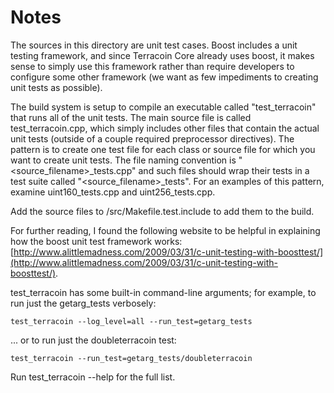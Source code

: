 # Notes
The sources in this directory are unit test cases.  Boost includes a
unit testing framework, and since Terracoin Core already uses boost, it makes
sense to simply use this framework rather than require developers to
configure some other framework (we want as few impediments to creating
unit tests as possible).

The build system is setup to compile an executable called "test_terracoin"
that runs all of the unit tests.  The main source file is called
test_terracoin.cpp, which simply includes other files that contain the
actual unit tests (outside of a couple required preprocessor
directives).  The pattern is to create one test file for each class or
source file for which you want to create unit tests.  The file naming
convention is "<source_filename>_tests.cpp" and such files should wrap
their tests in a test suite called "<source_filename>_tests".  For an
examples of this pattern, examine uint160_tests.cpp and
uint256_tests.cpp.

Add the source files to /src/Makefile.test.include to add them to the build.

For further reading, I found the following website to be helpful in
explaining how the boost unit test framework works:
[http://www.alittlemadness.com/2009/03/31/c-unit-testing-with-boosttest/](http://www.alittlemadness.com/2009/03/31/c-unit-testing-with-boosttest/).

test_terracoin has some built-in command-line arguments; for
example, to run just the getarg_tests verbosely:

    test_terracoin --log_level=all --run_test=getarg_tests

... or to run just the doubleterracoin test:

    test_terracoin --run_test=getarg_tests/doubleterracoin

Run  test_terracoin --help   for the full list.

